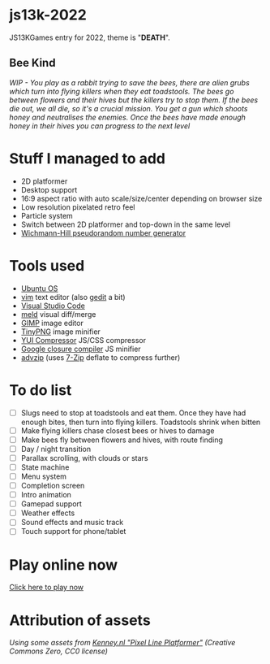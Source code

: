 # js13k-2022
JS13KGames entry for 2022, theme is "**DEATH**".

## Bee Kind
*WIP - You play as a rabbit trying to save the bees, there are alien grubs which turn into flying killers when they eat toadstools. The bees go between flowers and their hives but the killers try to stop them. If the bees die out, we all die, so it's a crucial mission. You get a gun which shoots honey and neutralises the enemies. Once the bees have made enough honey in their hives you can progress to the next level*

# Stuff I managed to add
* 2D platformer
* Desktop support
* 16:9 aspect ratio with auto scale/size/center depending on browser size
* Low resolution pixelated retro feel
* Particle system
* Switch between 2D platformer and top-down in the same level
* [Wichmann-Hill pseudorandom number generator](https://en.wikipedia.org/wiki/Wichmann%E2%80%93Hill)

# Tools used
* [Ubuntu OS](https://www.ubuntu.com/)
* [vim](https://github.com/vim) text editor (also [gedit](https://github.com/GNOME/gedit) a bit)
* [Visual Studio Code](https://code.visualstudio.com/)
* [meld](https://github.com/GNOME/meld) visual diff/merge
* [GIMP](https://github.com/GNOME/gimp) image editor
* [TinyPNG](https://tinypng.com/) image minifier
* [YUI Compressor](https://github.com/yui/yuicompressor) JS/CSS compressor
* [Google closure compiler](https://developers.google.com/closure/compiler/docs/gettingstarted_app) JS minifier
* [advzip](https://github.com/amadvance/advancecomp) (uses [7-Zip](https://sourceforge.net/projects/sevenzip/files/7-Zip/) deflate to compress further)

# To do list
- [ ] Slugs need to stop at toadstools and eat them. Once they have had enough bites, then turn into flying killers. Toadstools shrink when bitten
- [ ] Make flying killers chase closest bees or hives to damage
- [ ] Make bees fly between flowers and hives, with route finding
- [ ] Day / night transition
- [ ] Parallax scrolling, with clouds or stars
- [ ] State machine
- [ ] Menu system
- [ ] Completion screen
- [ ] Intro animation
- [ ] Gamepad support
- [ ] Weather effects
- [ ] Sound effects and music track
- [ ] Touch support for phone/tablet

# Play online now
[Click here to play now](https://picosonic.github.io/js13k-2022/)

# Attribution of assets

_Using some assets from [Kenney.nl "Pixel Line Platformer"](https://kenney.nl/assets/pixel-line-platformer) (Creative Commons Zero, CC0 license)_

